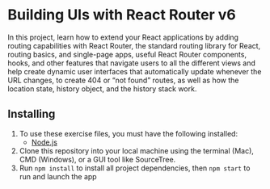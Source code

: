# Building UIs with React Router v6

In this project, learn how to extend your React applications by adding routing capabilities with React Router, the standard routing library for React, routing basics, and single-page apps, useful React Router components, hooks, and other features that navigate users to all the different views and help create dynamic user interfaces that automatically update whenever the URL changes, to create 404 or “not found” routes, as well as how the location state, history object, and the history stack work. 

## Installing
1. To use these exercise files, you must have the following installed:
	- [Node.js](https://nodejs.org/en/)
2. Clone this repository into your local machine using the terminal (Mac), CMD (Windows), or a GUI tool like SourceTree.
3. Run `npm install` to install all project dependencies, then `npm start` to run and launch the app       


